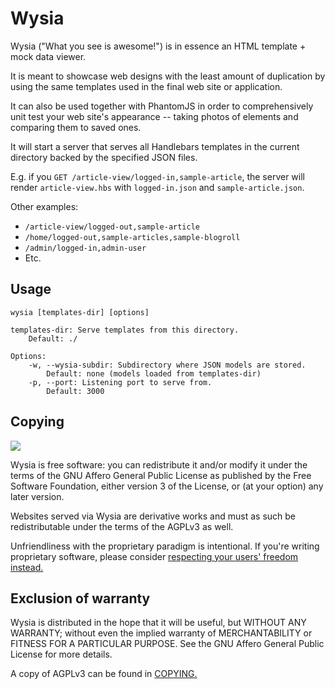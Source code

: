 Wysia
=====

Wysia ("What you see is awesome!") is in essence an HTML template + mock data viewer.

It is meant to showcase web designs with the least amount of duplication by using the same templates used in the final web site or application.

It can also be used together with PhantomJS in order to comprehensively unit test your web site's appearance -- taking photos of elements and comparing them to saved ones.

It will start a server that serves all Handlebars templates in the current directory backed by the specified JSON files.

E.g. if you `GET /article-view/logged-in,sample-article`, the server will render `article-view.hbs` with `logged-in.json` and `sample-article.json`.

Other examples:

* `/article-view/logged-out,sample-article`
* `/home/logged-out,sample-articles,sample-blogroll`
* `/admin/logged-in,admin-user`
* Etc.

Usage
-----

	wysia [templates-dir] [options]

	templates-dir: Serve templates from this directory.
		Default: ./

	Options:
		-w, --wysia-subdir: Subdirectory where JSON models are stored.
			Default: none (models loaded from templates-dir)
		-p, --port: Listening port to serve from.
			Default: 3000

Copying
-------

![](https://www.gnu.org/graphics/agplv3-155x51.png)

Wysia is free software: you can redistribute it and/or modify it under the terms of the GNU Affero General Public License as published by the Free Software Foundation, either version 3 of the License, or (at your option) any later version.

Websites served via Wysia are derivative works and must as such be redistributable under the terms of the AGPLv3 as well.

Unfriendliness with the proprietary paradigm is intentional. If you're writing proprietary software, please consider [respecting your users' freedom instead.](https://www.gnu.org/philosophy/free-sw.html)

Exclusion of warranty
---------------------

Wysia is distributed in the hope that it will be useful, but WITHOUT ANY WARRANTY; without even the implied warranty of MERCHANTABILITY or FITNESS FOR A PARTICULAR PURPOSE. See the GNU Affero General Public License for more details.

A copy of AGPLv3 can be found in [COPYING.](COPYING)
